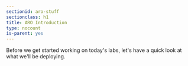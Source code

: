 ```yaml
---
sectionid: aro-stuff
sectionclass: h1
title: ARO Introduction
type: nocount
is-parent: yes
---
```


Before we get started working on today's labs, let's have a quick look at what we'll be deploying.
